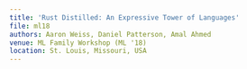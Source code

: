 ```yaml
---
title: 'Rust Distilled: An Expressive Tower of Languages'
file: ml18
authors: Aaron Weiss, Daniel Patterson, Amal Ahmed
venue: ML Family Workshop (ML '18)
location: St. Louis, Missouri, USA
---
```

